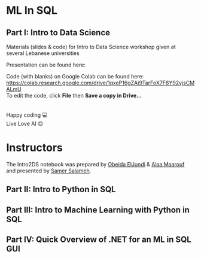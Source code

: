 # ML In SQL

Part I: Intro to Data Science
---
Materials (slides &amp; code) for Intro to Data Science workshop given at several Lebanese universities

Presentation can be found here: <Need Presentation Link>

Code (with blanks) on Google Colab can be found here:
https://colab.research.google.com/drive/1qxeP16gZAi9TarFoX7F8Y92yjsCMALmU
<br />
To edit the code, click **File** then **Save a copy in Drive…** <br />
<br /><br />
Happy coding 💻 <br />
Live Love AI 😍 <br />

 # Instructors
The Intro2DS notebook was prepared by [Obeida ElJundi](https://www.linkedin.com/in/obeidaeljundi/) & [Alaa Maarouf](https://www.linkedin.com/in/alaa-maarouf/) and presented by [Samer Salameh](https://www.linkedin.com/in/samer-salameh-74a900124/).


Part II: Intro to Python in SQL
---

Part III: Intro to Machine Learning with Python in SQL
---

Part IV: Quick Overview of .NET for an ML in SQL GUI
---
